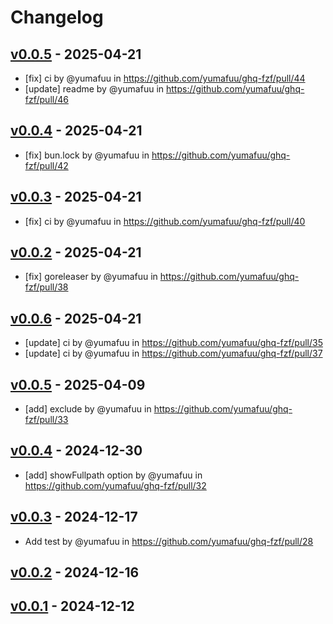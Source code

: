 # Changelog

## [v0.0.5](https://github.com/yumafuu/ghq-fzf/compare/v0.0.4...v0.0.5) - 2025-04-21
- [fix] ci by @yumafuu in https://github.com/yumafuu/ghq-fzf/pull/44
- [update] readme by @yumafuu in https://github.com/yumafuu/ghq-fzf/pull/46

## [v0.0.4](https://github.com/yumafuu/ghq-fzf/compare/v0.0.3...v0.0.4) - 2025-04-21
- [fix] bun.lock by @yumafuu in https://github.com/yumafuu/ghq-fzf/pull/42

## [v0.0.3](https://github.com/yumafuu/ghq-fzf/compare/v0.0.2...v0.0.3) - 2025-04-21
- [fix] ci by @yumafuu in https://github.com/yumafuu/ghq-fzf/pull/40

## [v0.0.2](https://github.com/yumafuu/ghq-fzf/compare/v0.0.1...v0.0.2) - 2025-04-21
- [fix] goreleaser by @yumafuu in https://github.com/yumafuu/ghq-fzf/pull/38

## [v0.0.6](https://github.com/yumafuu/ghq-fzf/compare/v0.0.5...v0.0.6) - 2025-04-21
- [update] ci by @yumafuu in https://github.com/yumafuu/ghq-fzf/pull/35
- [update] ci by @yumafuu in https://github.com/yumafuu/ghq-fzf/pull/37

## [v0.0.5](https://github.com/yumafuu/ghq-fzf/compare/v0.0.4...v0.0.5) - 2025-04-09
- [add] exclude by @yumafuu in https://github.com/yumafuu/ghq-fzf/pull/33

## [v0.0.4](https://github.com/yumafuu/ghq-fzf/compare/v0.0.3...v0.0.4) - 2024-12-30
- [add] showFullpath option by @yumafuu in https://github.com/yumafuu/ghq-fzf/pull/32

## [v0.0.3](https://github.com/yumafuu/ghq-fzf/compare/v0.0.2...v0.0.3) - 2024-12-17
- Add test by @yumafuu in https://github.com/yumafuu/ghq-fzf/pull/28

## [v0.0.2](https://github.com/yumafuu/ghq-fzf/compare/v0.0.1...v0.0.2) - 2024-12-16

## [v0.0.1](https://github.com/yumafuu/ghq-fzf/commits/v0.0.1) - 2024-12-12
